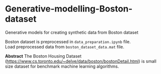 # Generative-modelling-Boston-dataset
Generative models for creating synthetic data from Boston dataset <br>

Boston dataset is preprocessed in ``` data_preparation.ipynb ``` file. <br>
Load preprocessed data from ``` boston_dataset_data.mat ``` file. <br>

**Abstract**
The Boston Housing Dataset (https://www.cs.toronto.edu/~delve/data/boston/bostonDetail.html) is small size dataset for benchmark machine learning algorithms.
